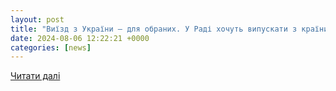 ```yaml
---
layout: post
title: "Виїзд з України — для обраних. У Раді хочуть випускати з країни низку чиновників, навіщо це потрібно"
date: 2024-08-06 12:22:21 +0000
categories: [news]
---
```


[Читати далі](https://focus.ua/uk/eksklyuzivy/661431-kordoni-vidkriyut-komu-hochut-dozvoliti-vijizd-z-ukrajini)
